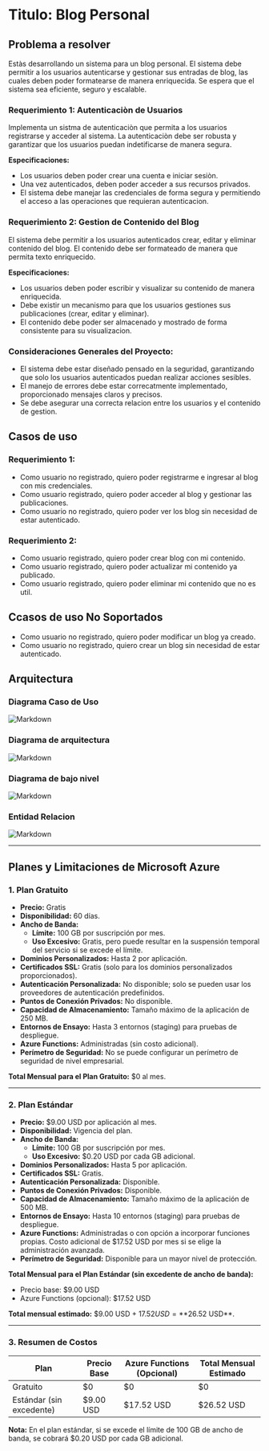 # Titulo: Blog Personal

## Problema a resolver
Estàs desarrollando un sistema para un blog personal. El sistema debe permitir a los usuarios autenticarse y gestionar sus entradas de blog, las cuales deben poder formatearse de manera enriquecida. Se espera que el sistema sea eficiente, seguro y escalable.

### Requerimiento 1: Autenticaciòn de Usuarios
Implementa un sistma de autenticaciòn que permita a los usuarios registrarse y acceder al sistema. La autenticaciòn debe ser robusta y garantizar que los usuarios puedan indetificarse de manera segura.

**Especificaciones:**
- Los usuarios deben poder crear una cuenta e iniciar sesiòn.
- Una vez autenticados, deben poder acceder a sus recursos privados.
- El sistema debe manejar las credenciales de forma segura y permitiendo el acceso a las operaciones que requieran autenticacion.

### Requerimiento 2: Gestion de Contenido del Blog
El sistema debe permitir a los usuarios autenticados crear, editar y eliminar contenido del blog. El contenido debe ser formateado de manera que permita texto enriquecido.

**Especificaciones:**
- Los usuarios deben poder escribir y visualizar su contenido de manera enriquecida.
- Debe existir un mecanismo para que los usuarios gestiones sus publicaciones (crear, editar y eliminar).
- El contenido debe poder ser almacenado y mostrado de forma consistente para su visualizacion.

### Consideraciones Generales del Proyecto:
- El sistema debe estar diseñado pensado en la seguridad, garantizando que solo los usuarios autenticados puedan realizar acciones sesibles.
- El manejo de errores debe estar correcatmente implementado, proporcionado mensajes claros y precisos.
-  Se debe asegurar una correcta relacion entre los usuarios y el contenido de gestion.

## Casos de uso
### Requerimiento 1:
* Como usuario no registrado, quiero poder registrarme e ingresar al blog con mis credenciales.
* Como usuario registrado, quiero poder acceder al blog y gestionar las publicaciones.
* Como usuario no registrado, quiero poder ver los blog sin necesidad de estar autenticado.

### Requerimiento 2:
* Como usuario registrado, quiero poder crear blog con mi contenido.
* Como usuario registrado, quiero poder actualizar mi contenido ya publicado.
* Como usuario registrado, quiero poder eliminar mi contenido que no es util.


## Ccasos de uso No Soportados
* Como usuario no registrado, quiero poder modificar un blog ya creado.
* Como usuario no registrado, quiero crear un blog sin necesidad de estar autenticado.

## Arquitectura

### Diagrama Caso de Uso

![Markdown](./Diagramas/caso_de_uso_general.png)

### Diagrama de arquitectura

![Markdown](./Diagramas/arquitectura.png)

### Diagrama de bajo nivel
![Markdown](./Diagramas/bajo_nivel.png)

### Entidad Relacion
![Markdown](./Base_de_datos/ER.png)

---
## Planes y Limitaciones de Microsoft Azure

### 1. Plan Gratuito
- **Precio:** Gratis
- **Disponibilidad:** 60 días.
- **Ancho de Banda:**
  - **Límite:** 100 GB por suscripción por mes.
  - **Uso Excesivo:** Gratis, pero puede resultar en la suspensión temporal del servicio si se excede el límite.
- **Dominios Personalizados:** Hasta 2 por aplicación.
- **Certificados SSL:** Gratis (solo para los dominios personalizados proporcionados).
- **Autenticación Personalizada:** No disponible; solo se pueden usar los proveedores de autenticación predefinidos.
- **Puntos de Conexión Privados:** No disponible.
- **Capacidad de Almacenamiento:** Tamaño máximo de la aplicación de 250 MB.
- **Entornos de Ensayo:** Hasta 3 entornos (staging) para pruebas de despliegue.
- **Azure Functions:** Administradas (sin costo adicional).
- **Perímetro de Seguridad:** No se puede configurar un perímetro de seguridad de nivel empresarial.

**Total Mensual para el Plan Gratuito:** $0 al mes.

---

### 2. Plan Estándar
- **Precio:** $9.00 USD por aplicación al mes.
- **Disponibilidad:** Vigencia del plan.
- **Ancho de Banda:**
  - **Límite:** 100 GB por suscripción por mes.
  - **Uso Excesivo:** $0.20 USD por cada GB adicional.
- **Dominios Personalizados:** Hasta 5 por aplicación.
- **Certificados SSL:** Gratis.
- **Autenticación Personalizada:** Disponible.
- **Puntos de Conexión Privados:** Disponible.
- **Capacidad de Almacenamiento:** Tamaño máximo de la aplicación de 500 MB.
- **Entornos de Ensayo:** Hasta 10 entornos (staging) para pruebas de despliegue.
- **Azure Functions:** Administradas o con opción a incorporar funciones propias. Costo adicional de $17.52 USD por mes si se elige la administración avanzada.
- **Perímetro de Seguridad:** Disponible para un mayor nivel de protección.

**Total Mensual para el Plan Estándar (sin excedente de ancho de banda):**
- Precio base: $9.00 USD
- Azure Functions (opcional): $17.52 USD

**Total mensual estimado:** $9.00 USD + $17.52 USD = **$26.52 USD**.

---

### 3. Resumen de Costos
| Plan                         | Precio Base | Azure Functions (Opcional) | Total Mensual Estimado |
|------------------------------|-------------|----------------------------|------------------------|
| Gratuito                    | $0          | $0                         | $0                     |
| Estándar (sin excedente)    | $9.00 USD   | $17.52 USD                 | $26.52 USD             |

**Nota:** En el plan estándar, si se excede el límite de 100 GB de ancho de banda, se cobrará $0.20 USD por cada GB adicional.

